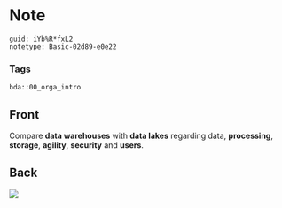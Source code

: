 # Note
```
guid: iYb%R*fxL2
notetype: Basic-02d89-e0e22
```

### Tags
```
bda::00_orga_intro
```

## Front
Compare <b>data warehouses</b> with <b>data lakes</b> regarding
data, <b>processing</b>, <b>storage</b>, <b>agility</b>,
<b>security</b> and <b>users</b>.

## Back
<img src="paste-7edc4167cfbeda51d27aa5bc17fcf75a8354d02a.jpg">
